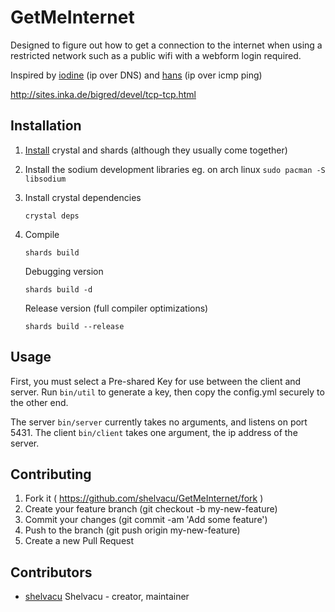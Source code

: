 # GetMeInternet

Designed to figure out how to get a connection to the internet when using a restricted network such as a public wifi with a webform login required.

Inspired by [iodine](http://code.kryo.se/iodine/) (ip over DNS) and [hans](http://code.gerade.org/hans/) (ip over icmp ping)

http://sites.inka.de/bigred/devel/tcp-tcp.html

## Installation

01. [Install](https://crystal-lang.org/docs/installation/index.html) crystal and shards (although they usually come together)
02. Install the sodium development libraries eg. on arch linux `sudo pacman -S libsodium`
03. Install crystal dependencies

        crystal deps

04. Compile

        shards build

	Debugging version

		shards build -d

	Release version (full compiler optimizations)

		shards build --release

## Usage

First, you must select a Pre-shared Key for use between the client and server. Run `bin/util` to generate a key, then copy the config.yml securely to the other end.

The server `bin/server` currently takes no arguments, and listens on port 5431. The client `bin/client` takes one argument, the ip address of the server.


## Contributing

1. Fork it ( https://github.com/shelvacu/GetMeInternet/fork )
2. Create your feature branch (git checkout -b my-new-feature)
3. Commit your changes (git commit -am 'Add some feature')
4. Push to the branch (git push origin my-new-feature)
5. Create a new Pull Request

## Contributors

- [shelvacu](https://github.com/shelvacu) Shelvacu - creator, maintainer
